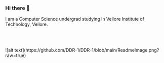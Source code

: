 ### Hi there 👋

I am a Computer Science undergrad studying in Vellore Institute of Technology, Vellore. 

<br />
<br />
<br />
![alt text](https://github.com/DDR-1/DDR-1/blob/main/ReadmeImage.png?raw=true)
<!--
**DDR-1/DDR-1** is a ✨ _special_ ✨ repository because its `README.md` (this file) appears on your GitHub profile.

Here are some ideas to get you started:

- 🔭 I’m currently working on ...
- 🌱 I’m currently learning ...
- 👯 I’m looking to collaborate on ...
- 🤔 I’m looking for help with ...
- 💬 Ask me about ...
- 📫 How to reach me: ...
- 😄 Pronouns: ...
- ⚡ Fun fact: ...
-->
